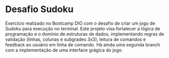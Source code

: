 # Desafio Sudoku

Exercício realizado no Bootcamp DIO com o desafio de criar um jogo de Sudoku para execução no terminal. Este projeto visa fortalecer a lógica de programação e o domínio de estruturas de dados, implementando regras de validação (linhas, colunas e subgrades 3x3), leitura de comandos e feedback ao usuário em linha de comando.
Há ainda uma segunda branch com a implementação de uma interface grágica do jogo.
